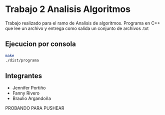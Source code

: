 # Trabajo 2 Analisis Algoritmos

Trabajo realizado para el ramo de Analisis de algoritmos. 
Programa en C++ que lee un archivo y entrega como salida un conjunto de archivos .txt

## Ejecucion por consola

```bash
make
./dist/programa
```

## Integrantes

+ Jennifer Portiño
+ Fanny Rivero
+ Braulio Argandoña



PROBANDO PARA PUSHEAR
